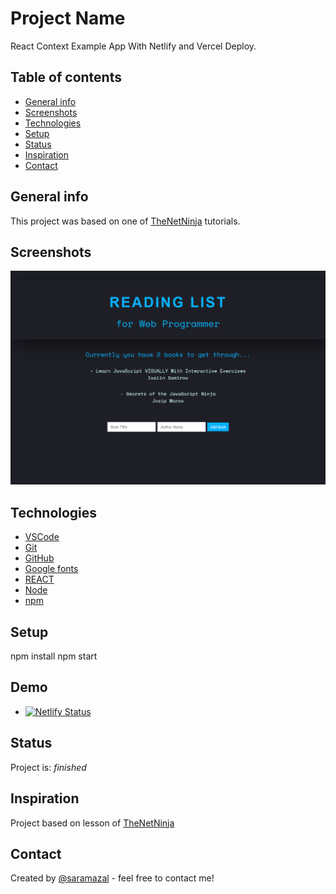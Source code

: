 # Project Name
React Context Example App With Netlify and Vercel Deploy.

## Table of contents
* [General info](#general-info)
* [Screenshots](#screenshots)
* [Technologies](#technologies)
* [Setup](#setup)
* [Status](#status)
* [Inspiration](#inspiration)
* [Contact](#contact)

## General info
This project was based on one of [TheNetNinja](https://www.youtube.com/c/TheNetNinja/featured) tutorials. 

## Screenshots
![reading-list-react-context-example](https://github.com/saramazal/react-context-example/blob/main/react-context-book-list.png)

## Technologies
* [VSCode](https://code.visualstudio.com/)
* [Git](https://git-scm.com/)
* [GitHub](https://github.com/)
* [Google fonts](https://fonts.google.com/)
* [REACT](https://reactjs.org/docs/getting-started.html/)
* [Node](https://nodejs.org/en/)
* [npm](https://www.npmjs.com/)


## Setup
npm install
npm start

## Demo
* [![Netlify Status](https://api.netlify.com/api/v1/badges/cd5f5ddc-0ba9-49be-a0dd-722745fb649f/deploy-status)](https://app.netlify.com/sites/react-reducer-booklist/deploys)



## Status
Project is:  _finished_

## Inspiration
Project based on lesson of [TheNetNinja](https://www.youtube.com/c/TheNetNinja/featured)


## Contact 
Created by [@saramazal](https://github.com/saramazal/) - feel free to contact me!
